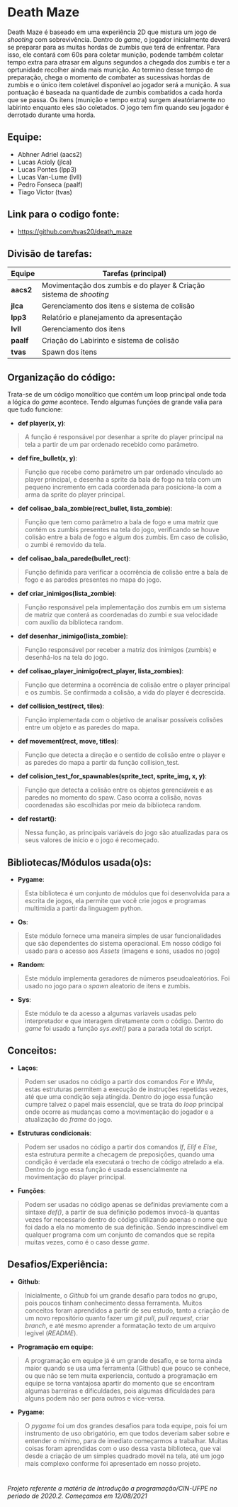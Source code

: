 # Death Maze
  Death Maze é baseado em uma experiência 2D que mistura um jogo de _shooting_ com sobrevivência. Dentro do _game_, o jogador inicialmente deverá se preparar para as muitas hordas de zumbis que terá de enfrentar. Para isso, ele contará com 60s para coletar munição, podende também coletar tempo extra para atrasar em alguns segundos a chegada dos zumbis e ter a oprtunidade recolher ainda mais munição. Ao termino desse tempo de preparação, chega o momento de combater as sucessivas hordas de zumbis e o único item coletável disponível ao jogador será a munição. A sua pontuação é baseada na quantidade de zumbis combatidos a cada horda que se passa. Os itens (munição e tempo extra) surgem aleatóriamente no labirinto enquanto eles são coletados. O jogo tem fim quando seu jogador é derrotado durante uma horda.

## Equipe:
- Abhner Adriel (aacs2)
- Lucas Acioly (jlca)
- Lucas Pontes (lpp3)
- Lucas Van-Lume (lvll)
- Pedro Fonseca (paalf)
- Tiago Victor (tvas)

## Link para o codigo fonte:
- https://github.com/tvas20/death_maze

## Divisão de tarefas:

|      Equipe      |     Tarefas (principal)     |
| ------------------- | ------------------- |
|  **aacs2** |  Movimentação dos zumbis e do player & Criação sistema de _shooting_|
|  **jlca** |  Gerenciamento dos itens e sistema de colisão |
|  **lpp3** |  Relatório e planejamento da apresentação |
|  **lvll** |  Gerenciamento dos itens |
|  **paalf** |  Criação do Labirinto e sistema de colisão|
|  **tvas** |  Spawn dos itens |

## Organização do código:
  Trata-se de um código monolítico que contém um loop principal onde toda a lógica do _game_ acontece. Tendo algumas funções de grande valia para que tudo funcione:
- **def player(x, y)**:
> A função é responsável por desenhar a sprite do player principal na tela a partir de um par ordenado recebido como parâmetro.
- **def fire_bullet(x, y)**:
> Função que recebe como parâmetro um par ordenado vinculado ao player principal, e desenha a sprite da bala de fogo na tela com um pequeno incremento em cada coordenada para posiciona-la com a arma da sprite do player principal.
- **def colisao_bala_zombie(rect_bullet, lista_zombie)**:
> Função que tem como parâmetro a bala de fogo e uma matriz que contém os zumbis presentes na tela do jogo, verificando se houve colisão entre a bala de fogo e algum dos zumbis. Em caso de colisão, o zumbi é removido da tela.
- **def colisao_bala_parede(bullet_rect)**:
> Função definida para verificar a ocorrência de colisão entre a bala de fogo e as paredes presentes no mapa do jogo.
- **def criar_inimigos(lista_zombie)**:
> Função responsável pela implementação dos zumbis em um sistema de matriz que conterá as coordenadas do zumbi e sua velocidade com auxílio da biblioteca random.
- **def desenhar_inimigo(lista_zombie)**:
> Função responsável por receber a matriz dos inimigos (zumbis) e desenhá-los na tela do jogo.
- **def colisao_player_inimigo(rect_player, lista_zombies)**:
> Função que determina a ocorrência de colisão entre o player principal e os zumbis. Se confirmada a colisão, a vida do player é decrescida.
- **def collision_test(rect, tiles)**:
> Função implementada com o objetivo de analisar possíveis colisões entre um objeto e as paredes do mapa.
- **def movement(rect, move, titles)**:
> Função que detecta a direção e o sentido de colisão entre o player e as paredes do mapa a partir da função collision_test.
- **def colision_test_for_spawnables(sprite_tect, sprite_img, x, y)**:
> Função que detecta a colisão entre os objetos gerenciáveis e as paredes no momento do spaw. Caso ocorra a colisão, novas coordenadas são escolhidas por meio da biblioteca random.
- **def restart()**:
> Nessa função, as principais variáveis do jogo são atualizadas para os seus valores de inicio e o jogo é recomeçado.

## Bibliotecas/Módulos usada(o)s:
- **Pygame**:
> Esta biblioteca é um conjunto de módulos que foi desenvolvida para a escrita de jogos, ela permite que você crie jogos e programas multimidia a partir da linguagem python.
- **Os**:
> Este módulo fornece uma maneira simples de usar funcionalidades que são dependentes do sistema operacional. Em nosso código foi usado para o acesso aos _Assets_ (imagens e sons, usados no jogo)
- **Random**:
> Este módulo implementa geradores de números pseudoaleatórios. Foi usado no jogo para o _spawn_ aleatorio de itens e zumbis.
- **Sys**:
> Este módulo te da acesso a algumas variaveis usadas pelo interpretador e que interagem diretamente com o código. Dentro do _game_ foi usado a função _sys.exit()_ para a parada total do script.

## Conceitos:
- **Laços**:
> Podem ser usados no código a partir dos comandos _For_ e _While_, estas estruturas permitem a execução de instruções repetidas vezes, até que uma condição seja atingida. Dentro do jogo essa função cumpre talvez o papel mais essencial, que se trata do _loop_ principal onde ocorre as mudanças como a movimentação do jogador e a atualização do _frame_ do jogo.
- **Estruturas condicionais**:
> Podem ser usados no código a partir dos comandos _If_, _Elif_ e _Else_, esta estrutura permite a checagem de preposições, quando uma condição é verdade ela executará o trecho de código atrelado a ela. Dentro do jogo essa função é usada essencialmente na movimentação do player principal. 
- **Funções**:
> Podem ser usadas no código apenas se definidas previamente com a sintaxe _def()_, a partir de sua definição podemos invocá-la quantas vezes for necessario dentro do código utilizando apenas o nome que foi dado a ela no momento de sua definição. Sendo inprescindível em qualquer programa com um conjunto de comandos que se repita muitas vezes, como é o caso desse _game_.

## Desafios/Experiência:

- **Github**:
> Inicialmente, o _Github_ foi um grande desafio para todos no grupo, pois poucos tinham conhecimento dessa ferramenta. Muitos conceitos foram aprendidos a partir de seu estudo, tanto a criação de um novo repositório quanto fazer um _git pull_, _pull request_, criar _branch_, e até mesmo aprender a formatação texto de um arquivo legivel (_README_).   
- **Programação em equipe**:
> A programação em equipe já é um grande desafio, e se torna ainda maior quando se usa uma ferramenta (Github) que pouco se conhece, ou que não se tem muita experiencia, contudo a programação em equipe se torna vantajosa apartir do momento que se encontram algumas barreiras e dificuldades, pois algumas dificuldades para alguns podem não ser para outros e vice-versa.
- **Pygame**:
> O _pygame_ foi um dos grandes desafios para toda equipe, pois foi um instrumento de uso obrigatório, em que todos deveriam saber sobre e entender o mínimo, para de imediato começarmos a trabalhar. Muitas coisas foram aprendidas com o uso dessa vasta biblioteca, que vai desde a criação de um simples quadrado movél na tela, até um jogo mais complexo conforme foi apresentado em nosso projeto. 

#
###### *Projeto referente a matéria de Introdução a programação/CIN-UFPE no periodo de 2020.2. Começamos em 12/08/2021*
